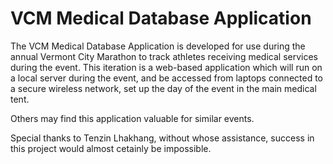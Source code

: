 <h1>VCM Medical Database Application</h1>
<p>The VCM Medical Database Application is developed for use during the annual Vermont City Marathon to track athletes receiving 
medical services during the event.  This iteration is a web-based application which will run on a local server during the event, 
and be accessed from laptops connected to a secure wireless network, set up the day of the event in the main medical tent.</p>
<p>Others may find this application valuable for similar events.</p>
<p>Special thanks to Tenzin Lhakhang, without whose assistance, success in this project would almost cetainly be impossible.</p>

